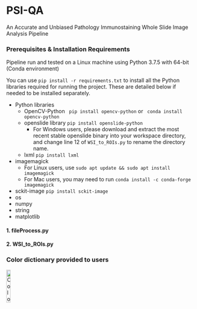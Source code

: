 # PSI-QA
An Accurate and Unbiased Pathology Immunostaining Whole Slide Image Analysis Pipeline 

### Prerequisites & Installation Requirements

Pipeline run and tested on a Linux machine using Python 3.7.5 with 64-bit (Conda environment)

You can use ``` pip install -r requirements.txt ``` to install all the Python libraries required for running the project. These are detailed below if needed to be installed separately.

* Python libraries
  * OpenCV-Python
  ``` pip install opencv-python```
  or 
  ``` conda install opencv-python```
  * openslide library
  ``` pip install openslide-python ```
      * For Windows users, please download and extract the most recent stable openslide binary into your workspace directory, and change line 12 of ```WSI_to_ROIs.py``` to rename the directory name. 
  * lxml
  ``` pip install lxml ```
* imagemagick
  * For Linux users, use ``` sudo apt update && sudo apt install imagemagick ``` 
  * For Mac users, you may need to run ```conda install -c conda-forge imagemagick ```
* sckit-image
``` pip install sckit-image ```
* os
* numpy
* string
* matplotlib
#### 1. fileProcess.py
#### 2. WSI_to_ROIs.py

### Color dictionary provided to users

<img src="docs/color_dictionary_image.png" style="width: 15%; height: 15%;" alt="Color dictionary for Motic users"/>
